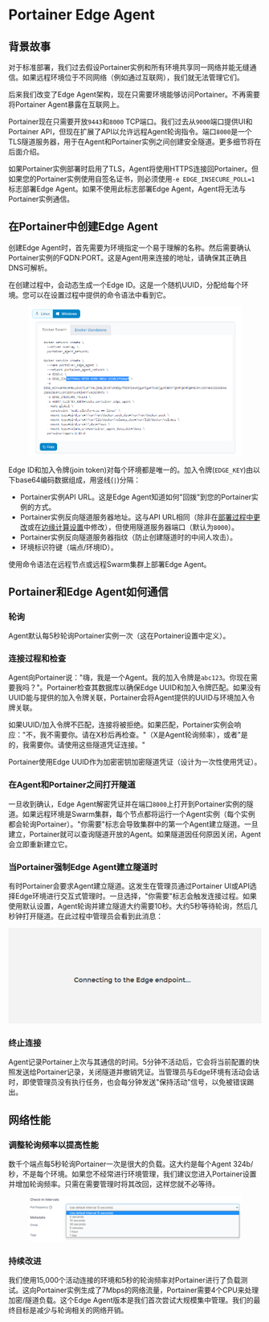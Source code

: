 # Portainer Edge Agent

## 背景故事

对于标准部署，我们过去假设Portainer实例和所有环境共享同一网络并能无缝通信。如果远程环境位于不同网络（例如通过互联网），我们就无法管理它们。

后来我们改变了Edge Agent架构，现在只需要环境能够访问Portainer。不再需要将Portainer Agent暴露在互联网上。

Portainer现在只需要开放`9443`和`8000` TCP端口。我们过去从`9000`端口提供UI和Portainer API，但现在扩展了API以允许远程Agent轮询指令。端口`8000`是一个TLS隧道服务器，用于在Agent和Portainer实例之间创建安全隧道。更多细节将在后面介绍。

如果Portainer实例部署时启用了TLS，Agent将使用HTTPS连接回Portainer。但如果您的Portainer实例使用自签名证书，则必须使用`-e EDGE_INSECURE_POLL=1`标志部署Edge Agent。如果不使用此标志部署Edge Agent，Agent将无法与Portainer实例通信。

## 在Portainer中创建Edge Agent

创建Edge Agent时，首先需要为环境指定一个易于理解的名称。然后需要确认Portainer实例的FQDN:PORT。这是Agent用来连接的地址，请确保其正确且DNS可解析。

在创建过程中，会动态生成一个Edge ID。这是一个随机UUID，分配给每个环境。您可以在设置过程中提供的命令语法中看到它。

<figure><img src="/assets/2.15-advanced-edgeagent-command.png" alt=""><figcaption></figcaption></figure>

Edge ID和加入令牌(join token)对每个环境都是唯一的。加入令牌(`EDGE_KEY`)由以下base64编码数据组成，用竖线(`|`)分隔：

* Portainer实例API URL。这是Edge Agent知道如何"回拨"到您的Portainer实例的方式。
* Portainer实例反向隧道服务器地址。这与API URL相同（除非在[部署过程中更改](../admin/environments/add/docker/edge.md#deploying)或在[边缘计算设置](../admin/settings/edge.md#edge-compute-settings)中修改），但使用隧道服务器端口（默认为`8000`）。
* Portainer实例反向隧道服务器指纹（防止创建隧道时的中间人攻击）。
* 环境标识符键（端点/环境ID）。

使用命令语法在远程节点或远程Swarm集群上部署Edge Agent。

## Portainer和Edge Agent如何通信

### 轮询

Agent默认每5秒轮询Portainer实例一次（这在Portainer设置中定义）。

### 连接过程和检查

Agent向Portainer说："嗨，我是一个Agent。我的加入令牌是`abc123`。你现在需要我吗？"。Portainer检查其数据库以确保Edge UUID和加入令牌匹配。如果没有UUID能与提供的加入令牌关联，Portainer会将Agent提供的UUID与环境加入令牌关联。

如果UUID/加入令牌不匹配，连接将被拒绝。如果匹配，Portainer实例会响应："不，我不需要你。请在X秒后再检查。"（X是Agent轮询频率），或者"是的，我需要你。请使用这些隧道凭证连接。"

Portainer使用Edge UUID作为加密密钥加密隧道凭证（设计为一次性使用凭证）。

### 在Agent和Portainer之间打开隧道

一旦收到确认，Edge Agent解密凭证并在端口`8000`上打开到Portainer实例的隧道。如果远程环境是Swarm集群，每个节点都将运行一个Agent实例（每个实例都会轮询Portainer）。"你需要"标志会导致集群中的第一个Agent建立隧道。一旦建立，Portainer就可以查询隧道开放的Agent。如果隧道因任何原因关闭，Agent会立即重新建立它。

### 当Portainer强制Edge Agent建立隧道时

有时Portainer会要求Agent建立隧道。这发生在管理员通过Portainer UI或API选择Edge环境进行交互式管理时。一旦选择，"你需要"标志会触发连接过程。如果使用默认设置，Agent轮询并建立隧道大约需要10秒。大约5秒等待轮询，然后几秒钟打开隧道。在此过程中管理员会看到此消息：

<div align="center"><img src="/assets/edge-advanced-2.png" alt=""></div>

### 终止连接

Agent记录Portainer上次与其通信的时间。5分钟不活动后，它会将当前配置的快照发送给Portainer记录，关闭隧道并撤销凭证。当管理员与Edge环境有活动会话时，即使管理员没有执行任务，也会每分钟发送"保持活动"信号，以免被错误踢出。

## 网络性能

### 调整轮询频率以提高性能

数千个端点每5秒轮询Portainer一次是很大的负载。这大约是每个Agent 324b/秒，不是每个环境。如果您不经常进行环境管理，我们建议您进入Portainer设置并增加轮询频率。只需在需要管理时将其改回，这样您就不必等待。

<figure><img src="/assets/2.15-advanced-edgeagent-pollfreq.png" alt=""><figcaption></figcaption></figure>

### 持续改进

我们使用15,000个活动连接的环境和5秒的轮询频率对Portainer进行了负载测试。这向Portainer实例生成了7Mbps的网络流量，Portainer需要4个CPU来处理加密/隧道负载。这个Edge Agent版本是我们首次尝试大规模集中管理。我们的最终目标是减少与轮询相关的网络开销。
